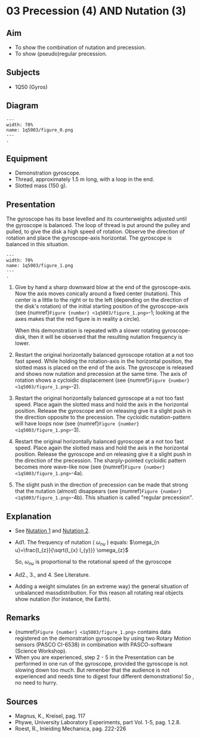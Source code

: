 # 03 Precession (4) AND Nutation (3) 
  
## Aim   
 
 *  To show the combination of nutation and precession. 
 *  To show (pseudo)regular precession.
   
  
## Subjects   
* 1Q50 (Gyros)   

## Diagram
   
```{figure} figures/figure_0.png  
---  
width: 70%  
name: 1q5003/figure_0.png  
---  
. 
```

## Equipment
- Demonstration gyroscope.
- Thread, approximately $1.5 \mathrm{~m}$ long, with a loop in the end.
- Slotted mass ($150 \mathrm{~g}$).
    
  
## Presentation   
 The gyroscope has its base levelled and its counterweights adjusted until the gyroscope is balanced. The loop of thread is put around the pulley and pulled, to give the disk a high speed of rotation. Observe the direction of rotation and place the gyroscope-axis horizontal. The gyroscope is balanced in this situation.    

```{figure} figures/figure_1.png  
---  
width: 70%  
name: 1q5003/figure_1.png  
---  
. 
```
1. Give by hand a sharp downward blow at the end of the gyroscope-axis. Now the axis moves conically around a fixed center (nutation). This center is a little to the right or to the left (depending on the direction of the disk's rotation) of the initial starting position of the gyroscope-axis (see  {numref}`Figure {number} <1q5003/figure_1.png>`-1; looking at the axes makes that the red figure is in reality a circle).

    When this demonstration is repeated with a slower rotating gyroscope-disk, then it will be observed that the resulting nutation frequency is lower.

2. Restart the original horizontally balanced gyroscope rotation at a not too fast speed. While holding the rotation-axis in the horizontal position, the slotted mass is placed on the end of the axis. The gyroscope is released and shows now nutation and precession at the same time. The axis of rotation shows a cycloidic displacement (see  {numref}`Figure {number} <1q5003/figure_1.png>`-2).
3. Restart the original horizontally balanced gyroscope at a not too fast speed. Place again the slotted mass and hold the axis in the horizontal position. Release the gyroscope and on releasing give it a slight push in the direction opposite to the precession. The cycloidic nutation-pattern will have loops now (see  {numref}`Figure {number} <1q5003/figure_1.png>`-3).
4. Restart the original horizontally balanced gyroscope at a not too fast speed. Place again the slotted mass and hold the axis in the horizontal position. Release the gyroscope and on releasing give it a slight push in the direction of the precession. The sharply-pointed cycloidic pattern becomes more wave-like now (see  {numref}`Figure {number} <1q5003/figure_1.png>`-4a).

5. The slight push in the direction of precession can be made that strong that the nutation (almost) disappears (see  {numref}`Figure {number} <1q5003/figure_1.png>`-4b). This situation is called "regular precession".

## Explanation   
 
- See [Nutation 1](../1Q5006%20Nutation/1Q5006.md) and [Nutation 2](../1Q5007%20Nutation/1Q5007.md).
- Ad1. The frequency of nutation ( $\omega_{n u}$ ) equals: $\omega_{n u}=\frac{I_{z}}{\sqrt{I_{x} I_{y}}} \omega_{z}$

    So, $\omega_{n u}$ is proportional to the rotational speed of the gyroscope

- Ad2., 3., and 4. See Literature.
- Adding a weight simulates (in an extreme way) the general situation of unbalanced massdistribution. For this reason all rotating real objects show nutation (for instance, the Earth).  
  
## Remarks
 *   {numref}`Figure {number} <1q5003/figure_1.png>` contains data registered on the demonstration gyroscope by using two Rotary Motion sensors (PASCO CI-6538) in combination with PASCO-software (Science Workshop). 
 *  When you are experienced, step 2 - 5 in the Presentation can be performed in one run of the gyroscope, provided the gyroscope is not slowing down too much. But remenber that the audience is not experienced and needs time to digest four different demonstrations! So
, no need to hurry.   
  
## Sources
 *  Magnus, K., Kreisel, pag. 117 
 *  Phywe, University Laboratory Experiments, part Vol. 1-5, pag. 1.2.8. 
 *  Roest, R., Inleiding Mechanica, pag. 222-226
  